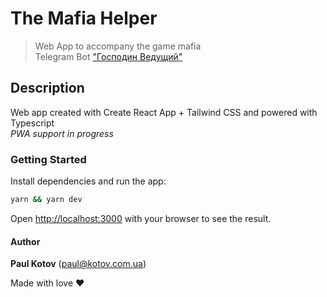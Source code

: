 # The Mafia Helper

> Web App to accompany the game mafia  
> Telegram Bot ["Господин Ведущий"](https://t.me/TheMafiaHelperBot)

## Description

Web app created with Create React App + Tailwind CSS and powered with Typescript  
_PWA support in progress_

### Getting Started

Install dependencies and run the app:

```bash
yarn && yarn dev
```

Open [http://localhost:3000](http://localhost:3000) with your browser to see the result.

#### Author

**Paul Kotov** (paul@kotov.com.ua)

Made with love ❤️
